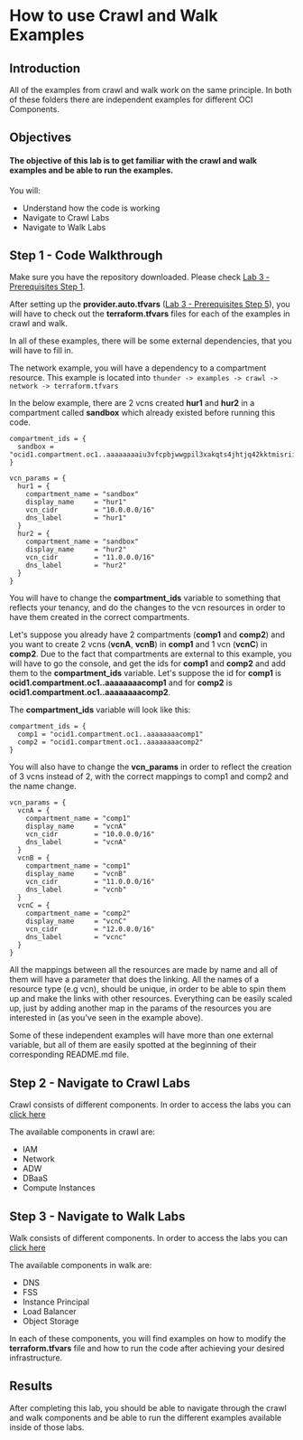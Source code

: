 # How to use Crawl and Walk Examples

## Introduction

All of the examples from crawl and walk work on the same principle.
In both of these folders there are independent examples for different OCI Components.

## Objectives
#### The objective of this lab is to get familiar with the crawl and walk examples and be able to run the examples.

You will:
- Understand how the code is working
- Navigate to Crawl Labs
- Navigate to Walk Labs


## Step 1 - Code Walkthrough
Make sure you have the repository downloaded. Please check [Lab 3 - Prerequisites Step 1](../../workshop/index.html?lab=lab-3-install-prepare-prerequisites).

After setting up the **provider.auto.tfvars** ([Lab 3 - Prerequisites Step 5](../../workshop/index.html?lab=lab-3-install-prepare-prerequisites)), you will have to check out the **terraform.tfvars** files for each of the examples in crawl and walk.

In all of these examples, there will be some external dependencies, that you will have to fill in.

The network example, you will have a dependency to a compartment resource.
This example is located into `thunder -> examples -> crawl -> network -> terraform.tfvars`

In the below example, there are 2 vcns created **hur1** and **hur2** in a compartment called **sandbox** which already existed before running this code.

```
compartment_ids = {
  sandbox = "ocid1.compartment.oc1..aaaaaaaaiu3vfcpbjwwgpil3xakqts4jhtjq42kktmisriiszdvvouwsirgq"
}

vcn_params = {
  hur1 = {
    compartment_name = "sandbox"
    display_name     = "hur1"
    vcn_cidr         = "10.0.0.0/16"
    dns_label        = "hur1"
  }
  hur2 = {
    compartment_name = "sandbox"
    display_name     = "hur2"
    vcn_cidr         = "11.0.0.0/16"
    dns_label        = "hur2"
  }
}
```

You will have to change the **compartment_ids** variable to something that reflects your tenancy, and do the changes to the vcn resources in order to have them created in the correct compartments.

Let's suppose you already have 2 compartments (**comp1** and **comp2**) and you want to create 2 vcns (**vcnA**, **vcnB**) in **comp1** and 1 vcn (**vcnC**) in **comp2**.
Due to the fact that compartments are external to this example, you will have to go the console, and get the ids for **comp1** and **comp2** and add them to the **compartment_ids** variable. Let's suppose the id for **comp1** is **ocid1.compartment.oc1..aaaaaaaacomp1** and for **comp2** is **ocid1.compartment.oc1..aaaaaaaacomp2**.

The **compartment_ids** variable will look like this:
```
compartment_ids = {
  comp1 = "ocid1.compartment.oc1..aaaaaaaacomp1"
  comp2 = "ocid1.compartment.oc1..aaaaaaaacomp2"
}
```

You will also have to change the **vcn_params** in order to reflect the creation of 3 vcns instead of 2, with the correct mappings to comp1 and comp2 and the name change.

```
vcn_params = {
  vcnA = {
    compartment_name = "comp1"
    display_name     = "vcnA"
    vcn_cidr         = "10.0.0.0/16"
    dns_label        = "vcnA"
  }
  vcnB = {
    compartment_name = "comp1"
    display_name     = "vcnB"
    vcn_cidr         = "11.0.0.0/16"
    dns_label        = "vcnb"
  }
  vcnC = {
    compartment_name = "comp2"
    display_name     = "vcnC"
    vcn_cidr         = "12.0.0.0/16"
    dns_label        = "vcnc"
  }
}
```

All the mappings between all the resources are made by name and all of them will have a parameter that does the linking. All the names of a resource type (e.g vcn), should be unique, in order to be able to spin them up and make the links with other resources.
Everything can be easily scaled up, just by adding another map in the params of the resources you are interested in (as you've seen in the example above).

Some of these independent examples will have more than one external variable, but all of them are easily spotted at the beginning of their corresponding README.md file.



## Step 2 - Navigate to Crawl Labs

Crawl consists of different components. In order to access the labs you can [click here](../examples/crawl/crawl-workshop/index.html)

The available components in crawl are:
- IAM
- Network
- ADW
- DBaaS
- Compute Instances

## Step 3 - Navigate to Walk Labs

Walk consists of different components. In order to access the labs you can [click here](../examples/walk/walk-workshop/index.html)

The available components in walk are:
- DNS
- FSS
- Instance Principal
- Load Balancer
- Object Storage


In each of these components, you will find examples on how to modify the **terraform.tfvars** file and how to run the code after achieving your desired infrastructure.


## Results
After completing this lab, you should be able to navigate through the crawl and walk components and be able to run the different examples available inside of those labs.
